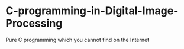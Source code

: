 # C-programming-in-Digital-Image-Processing
Pure C programming which you cannot find on the Internet
